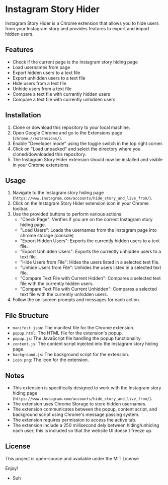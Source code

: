 # Instagram Story Hider

Instagram Story Hider is a Chrome extension that allows you to hide users from your Instagram story and provides features to export and import hidden users.

## Features

- Check if the current page is the Instagram story hiding page
- Load usernames from page
- Export hidden users to a text file
- Export unhidden users to a text file
- Hide users from a text file
- Unhide users from a text file
- Compare a text file with currently hidden users
- Compare a text file with currently unhidden users

## Installation

1. Clone or download this repository to your local machine.
2. Open Google Chrome and go to the Extensions page (`chrome://extensions/`).
3. Enable "Developer mode" using the toggle switch in the top right corner.
4. Click on "Load unpacked" and select the directory where you cloned/downloaded this repository.
5. The Instagram Story Hider extension should now be installed and visible in your Chrome extensions.

## Usage

1. Navigate to the Instagram story hiding page (`https://www.instagram.com/accounts/hide_story_and_live_from/`).
2. Click on the Instagram Story Hider extension icon in your Chrome toolbar.
3. Use the provided buttons to perform various actions:
   - "Check Page": Verifies if you are on the correct Instagram story hiding page.
   - "Load Users": Loads the usernames from the Instagram page into chrome storage (console)
   - "Export Hidden Users": Exports the currently hidden users to a text file.
   - "Export Unhidden Users": Exports the currently unhidden users to a text file.
   - "Hide Users from File": Hides the users listed in a selected text file.
   - "Unhide Users from File": Unhides the users listed in a selected text file.
   - "Compare Text File with Current Hidden": Compares a selected text file with the currently hidden users.
   - "Compare Text File with Current Unhidden": Compares a selected text file with the currently unhidden users.
4. Follow the on-screen prompts and messages for each action.

## File Structure

- `manifest.json`: The manifest file for the Chrome extension.
- `popup.html`: The HTML file for the extension's popup.
- `popup.js`: The JavaScript file handling the popup functionality.
- `content.js`: The content script injected into the Instagram story hiding page.
- `background.js`: The background script for the extension.
- `icon.png`: The icon for the extension.

## Notes

- This extension is specifically designed to work with the Instagram story hiding page (`https://www.instagram.com/accounts/hide_story_and_live_from/`).
- The extension uses Chrome Storage to store hidden usernames.
- The extension communicates between the popup, content script, and background script using Chrome's message passing system.
- The extension requires permission to access the active tab.
- The extension include a 250 millisecond dely between hiding/unhiding each user; this is included so that the website UI doesn't freeze up.

## License

This project is open-source and available under the MIT License

Enjoy!
- Suh
